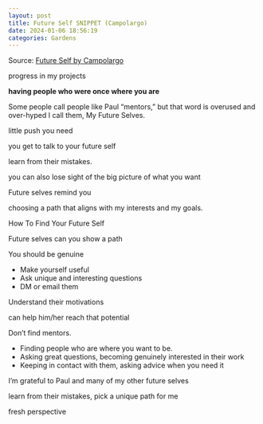 ```yaml
---
layout: post
title: Future Self SNIPPET (Campolargo)
date: 2024-01-06 18:56:19
categories: Gardens
---
```

Source: [Future Self by Campolargo](https://www.juandavidcampolargo.com/blog/future-self)

progress in my projects

**having people who were once where you are**

Some people call people like Paul “mentors,” but that word is overused and over-hyped 
I call them, My Future Selves.

little push you need

you get to talk to your future self

learn from their mistakes. 

you can also lose sight of the big picture of what you want

Future selves remind you

choosing a path that aligns with my interests and my goals. 

How To Find Your Future Self

Future selves can you show a path

You should be genuine
- Make yourself useful
- Ask unique and interesting questions
- DM or email them

Understand their motivations

can help him/her reach that potential

Don’t find mentors. 
- Finding people who are where you want to be. 
- Asking great questions, becoming genuinely interested in their work
- Keeping in contact with them, asking advice when you need it

I’m grateful to Paul and many of my other future selves

learn from their mistakes, pick a unique path for me

fresh perspective 
